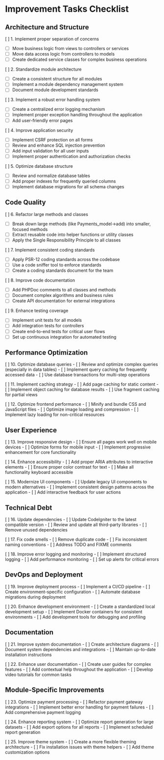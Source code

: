 # Improvement Tasks Checklist

## Architecture and Structure

[ ] 1. Implement proper separation of concerns
   - [ ] Move business logic from views to controllers or services
   - [ ] Move data access logic from controllers to models
   - [ ] Create dedicated service classes for complex business operations

[ ] 2. Standardize module architecture
   - [ ] Create a consistent structure for all modules
   - [ ] Implement a module dependency management system
   - [ ] Document module development standards

[ ] 3. Implement a robust error handling system
   - [ ] Create a centralized error logging mechanism
   - [ ] Implement proper exception handling throughout the application
   - [ ] Add user-friendly error pages

[ ] 4. Improve application security
   - [ ] Implement CSRF protection on all forms
   - [ ] Review and enhance SQL injection prevention
   - [ ] Add input validation for all user inputs
   - [ ] Implement proper authentication and authorization checks

[ ] 5. Optimize database structure
   - [ ] Review and normalize database tables
   - [ ] Add proper indexes for frequently queried columns
   - [ ] Implement database migrations for all schema changes

## Code Quality

[ ] 6. Refactor large methods and classes
   - [ ] Break down large methods (like Payments_model->add) into smaller, focused methods
   - [ ] Extract reusable code into helper functions or utility classes
   - [ ] Apply the Single Responsibility Principle to all classes

[ ] 7. Implement consistent coding standards
   - [ ] Apply PSR-12 coding standards across the codebase
   - [ ] Use a code sniffer tool to enforce standards
   - [ ] Create a coding standards document for the team

[ ] 8. Improve code documentation
   - [ ] Add PHPDoc comments to all classes and methods
   - [ ] Document complex algorithms and business rules
   - [ ] Create API documentation for external integrations

[ ] 9. Enhance testing coverage
   - [ ] Implement unit tests for all models
   - [ ] Add integration tests for controllers
   - [ ] Create end-to-end tests for critical user flows
   - [ ] Set up continuous integration for automated testing

## Performance Optimization

[ ] 10. Optimize database queries
    - [ ] Review and optimize complex queries (especially in data tables)
    - [ ] Implement query caching for frequently accessed data
    - [ ] Use database transactions for multi-step operations

[ ] 11. Implement caching strategy
    - [ ] Add page caching for static content
    - [ ] Implement object caching for database results
    - [ ] Use fragment caching for partial views

[ ] 12. Optimize frontend performance
    - [ ] Minify and bundle CSS and JavaScript files
    - [ ] Optimize image loading and compression
    - [ ] Implement lazy loading for non-critical resources

## User Experience

[ ] 13. Improve responsive design
    - [ ] Ensure all pages work well on mobile devices
    - [ ] Optimize forms for mobile input
    - [ ] Implement progressive enhancement for core functionality

[ ] 14. Enhance accessibility
    - [ ] Add proper ARIA attributes to interactive elements
    - [ ] Ensure proper color contrast for text
    - [ ] Make all functionality keyboard accessible

[ ] 15. Modernize UI components
    - [ ] Update legacy UI components to modern alternatives
    - [ ] Implement consistent design patterns across the application
    - [ ] Add interactive feedback for user actions

## Technical Debt

[ ] 16. Update dependencies
    - [ ] Update CodeIgniter to the latest compatible version
    - [ ] Review and update all third-party libraries
    - [ ] Remove unused dependencies

[ ] 17. Fix code smells
    - [ ] Remove duplicate code
    - [ ] Fix inconsistent naming conventions
    - [ ] Address TODO and FIXME comments

[ ] 18. Improve error logging and monitoring
    - [ ] Implement structured logging
    - [ ] Add performance monitoring
    - [ ] Set up alerts for critical errors

## DevOps and Deployment

[ ] 19. Improve deployment process
    - [ ] Implement a CI/CD pipeline
    - [ ] Create environment-specific configuration
    - [ ] Automate database migrations during deployment

[ ] 20. Enhance development environment
    - [ ] Create a standardized local development setup
    - [ ] Implement Docker containers for consistent environments
    - [ ] Add development tools for debugging and profiling

## Documentation

[ ] 21. Improve system documentation
    - [ ] Create architecture diagrams
    - [ ] Document system dependencies and integrations
    - [ ] Maintain up-to-date installation instructions

[ ] 22. Enhance user documentation
    - [ ] Create user guides for complex features
    - [ ] Add contextual help throughout the application
    - [ ] Develop video tutorials for common tasks

## Module-Specific Improvements

[ ] 23. Optimize payment processing
    - [ ] Refactor payment gateway integrations
    - [ ] Implement better error handling for payment failures
    - [ ] Add comprehensive payment logging

[ ] 24. Enhance reporting system
    - [ ] Optimize report generation for large datasets
    - [ ] Add export options for all reports
    - [ ] Implement scheduled report generation

[ ] 25. Improve theme system
    - [ ] Create a more flexible theming architecture
    - [ ] Fix installation issues with theme helpers
    - [ ] Add theme customization options